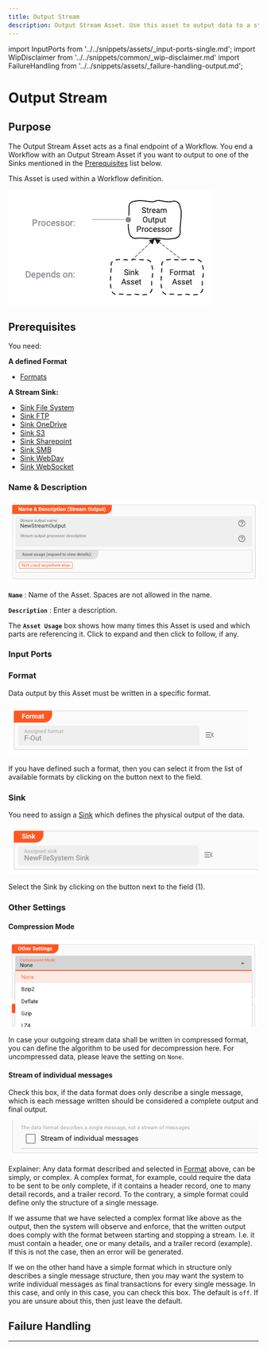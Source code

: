 ```yaml
---
title: Output Stream
description: Output Stream Asset. Use this asset to output data to a stream, e.g. a file.
---
```


import InputPorts from '../../snippets/assets/_input-ports-single.md';
import WipDisclaimer from '../../snippets/common/_wip-disclaimer.md'
import FailureHandling from '../../snippets/assets/_failure-handling-output.md';

# Output Stream

## Purpose

The Output Stream Asset acts as a final endpoint of a Workflow.
You end a Workflow with an Output Stream Asset if you want to output to one of the Sinks mentioned in the [Prerequisites](#prerequisites) list below.

This Asset is used within a Workflow definition.

![](.asset-output-stream_images/4bd0b6f7.png "Asset Dependency Graph (Output Stream)")

## Prerequisites

You need:

**A defined Format**

* [Formats](../formats)

**A Stream Sink:**

* [Sink File System](../sinks/asset-sink-file)
* [Sink FTP](../sinks/asset-sink-ftp)
* [Sink OneDrive](../sinks/asset-sink-onedrive)
* [Sink S3](../sinks/asset-sink-s3)
* [Sink Sharepoint](../sinks/asset-sink-sharepoint)
* [Sink SMB](../sinks/asset-sink-smb)
* [Sink WebDav](../sinks/asset-sink-webdav)
* [Sink WebSocket](../sinks/asset-sink-websocket)

### Name & Description

![](.asset-output-stream_images/93e5f1ae.png "Name & Description (Output Stream)")

**`Name`** : Name of the Asset. Spaces are not allowed in the name.

**`Description`** : Enter a description.

The **`Asset Usage`** box shows how many times this Asset is used and which parts are referencing it.
Click to expand and then click to follow, if any.

### Input Ports

<InputPorts></InputPorts>

### Format

Data output by this Asset must be written in a specific format.

![](.asset-output-stream_images/478fb5c5.png "Format (Output Stream)")

If you have defined such a format, then you can select it from the list of available formats by clicking on the button next to the field.

### Sink

You need to assign a [Sink](#prerequisites) which defines the physical output of the data.

![](.asset-output-stream_images/d352754f.png "Sink (Output Stream)")

Select the Sink by clicking on the button next to the field (1).

### Other Settings

#### Compression Mode

![](.asset-output-stream_images/bfcba57e.png "Other Settings (Output Stream)")

In case your outgoing stream data shall be written in compressed format, you can define the algorithm to be used for decompression here.
For uncompressed data, please leave the setting on `None`.

#### Stream of individual messages

Check this box, if the data format does only describe a single message, which is each message written should be considered a complete output and final output.

![](.asset-output-stream_images/94b9bcf6.png "Stream of individual messages")

Explainer:
Any data format described and selected in [Format](#format) above, can be simply, or complex.
A complex format, for example, could require the data to be sent to be only complete, if it contains a header record, one to many detail records, and a trailer record.
To the contrary, a simple format could define only the structure of a single message.

If we assume that we have selected a complex format like above as the output, then the system will observe and enforce, that the written output does comply with the format between starting and
stopping a stream.
I.e. it must contain a header, one or many details, and a trailer record (example).
If this is not the case, then an error will be generated.

If we on the other hand have a simple format which in structure only describes a single message structure, then you may want the system to write individual messages as final transactions for every
single message.
In this case, and only in this case, you can check this box.
The default is `off`. If you are unsure about this, then just leave the default.

## Failure Handling

<FailureHandling></FailureHandling>

---

<WipDisclaimer></WipDisclaimer>
